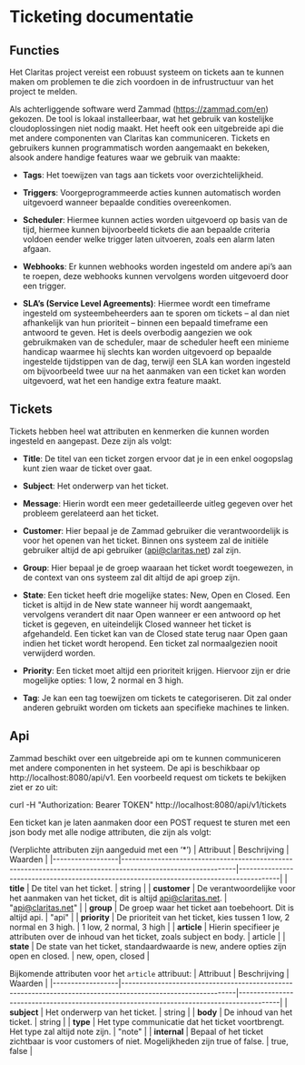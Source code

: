 # Ticketing documentatie

## Functies
Het Claritas project vereist een robuust systeem on tickets aan te kunnen maken om problemen te die zich voordoen in de infrustructuur van het project te melden. 

Als achterliggende software werd Zammad (https://zammad.com/en) gekozen. De tool is lokaal installeerbaar, wat het gebruik van kostelijke cloudoplossingen niet nodig maakt. Het heeft ook een uitgebreide api die met andere componenten van Claritas kan communiceren. Tickets en gebruikers kunnen programmatisch worden aangemaakt en bekeken, alsook andere handige features waar we gebruik van maakte: 

- **Tags**:
Het toewijzen van tags aan tickets voor overzichtelijkheid. 

 

- **Triggers**:
Voorgeprogrammeerde acties kunnen automatisch worden uitgevoerd wanneer bepaalde condities overeenkomen. 

 

- **Scheduler**:
Hiermee kunnen acties worden uitgevoerd op basis van de tijd, hiermee kunnen bijvoorbeeld tickets die aan bepaalde criteria voldoen eender welke trigger laten uitvoeren, zoals een alarm laten afgaan. 

 

- **Webhooks**:
Er kunnen webhooks worden ingesteld om andere api’s aan te roepen, deze webhooks kunnen vervolgens worden uitgevoerd door een trigger. 
 

- **SLA’s (Service Level Agreements)**:
Hiermee wordt een timeframe ingesteld om systeembeheerders aan te sporen om tickets – al dan niet afhankelijk van hun prioriteit – binnen een bepaald timeframe een antwoord te geven. Het is deels overbodig aangezien we ook gebruikmaken van de scheduler, maar de scheduler heeft een minieme handicap waarmee hij slechts kan worden uitgevoerd op bepaalde ingestelde tijdstippen van de dag, terwijl een SLA kan worden ingesteld om bijvoorbeeld twee uur na het aanmaken van een ticket kan worden uitgevoerd, wat het een handige extra feature maakt. 


## Tickets
Tickets hebben heel wat attributen en kenmerken die kunnen worden ingesteld en aangepast. Deze zijn als volgt: 

- **Title**: 
De titel van een ticket zorgen ervoor dat je in een enkel oogopslag kunt zien waar de ticket over gaat. 
 

- **Subject**: 
Het onderwerp van het ticket. 
 

- **Message**: 
Hierin wordt een meer gedetailleerde uitleg gegeven over het probleem gerelateerd aan het ticket. 
 

- **Customer**: 
Hier bepaal je de Zammad gebruiker die verantwoordelijk is voor het openen van het ticket. Binnen ons systeem zal de initiële gebruiker altijd de api gebruiker (api@claritas.net) zal zijn. 
 

- **Group**:
Hier bepaal je de groep waaraan het ticket wordt toegewezen, in de context van ons systeem zal dit altijd de api groep zijn. 
 

- **State**:
Een ticket heeft drie mogelijke states: New, Open en Closed. Een ticket is altijd in de New state wanneer hij wordt aangemaakt, vervolgens verandert dit naar Open wanneer er een antwoord op het ticket is gegeven, en uiteindelijk Closed wanneer het ticket is afgehandeld. Een ticket kan van de Closed state terug naar Open gaan indien het ticket wordt heropend. Een ticket zal normaalgezien nooit verwijderd worden. 
 

- **Priority**:
Een ticket moet altijd een prioriteit krijgen. Hiervoor zijn er drie mogelijke opties: 1 low, 2 normal en 3 high. 
 

- **Tag**:
Je kan een tag toewijzen om tickets te categoriseren. Dit zal onder anderen gebruikt worden om tickets aan specifieke machines te linken. 


## Api
Zammad beschikt over een uitgebreide api om te kunnen communiceren met andere componenten in het systeem. De api is beschikbaar op http://localhost:8080/api/v1. Een voorbeeld request om tickets te bekijken ziet er zo uit: 

curl -H "Authorization: Bearer TOKEN" http://localhost:8080/api/v1/tickets 

 

Een ticket kan je laten aanmaken door een POST request te sturen met een json body met alle nodige attributen, die zijn als volgt: 

(Verplichte attributen zijn aangeduid met een ‘*’) 
| Attribuut        | Beschrijving                                                                                                 | Waarden                                                                                 |
|------------------|-------------------------------------------------------------------------------------------------------------|-----------------------------------------------------------------------------------------|
| **title**        | De titel van het ticket.                                                                                    | string                                                                                  |
| **customer**     | De verantwoordelijke voor het aanmaken van het ticket, dit is altijd api@claritas.net.                      | "api@claritas.net"                                                                      |
| **group**        | De groep waar het ticket aan toebehoort. Dit is altijd api.                                                 | "api"                                                                                   |
| **priority**     | De prioriteit van het ticket, kies tussen 1 low, 2 normal en 3 high.                                        | 1 low, 2 normal, 3 high                                                                 |
| **article**      | Hierin specifieer je attributen over de inhoud van het ticket, zoals subject en body.                       | article                                                                                 |
| **state**        | De state van het ticket, standaardwaarde is new, andere opties zijn open en closed.                         | new, open, closed                                                                       |

Bijkomende attributen voor het `article` attribuut:
| Attribuut        | Beschrijving                                                                                                 | Waarden                                                                                 |
|------------------|-------------------------------------------------------------------------------------------------------------|-----------------------------------------------------------------------------------------|
| **subject**      | Het onderwerp van het ticket.                                                                               | string                                                                                  |
| **body**         | De inhoud van het ticket.                                                                                   | string                                                                                  |
| **type**         | Het type communicatie dat het ticket voortbrengt. Het type zal altijd note zijn.                            | "note"                                                                                  |
| **internal**     | Bepaal of het ticket zichtbaar is voor customers of niet. Mogelijkheden zijn true of false.                 | true, false                                                                             |

